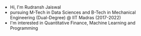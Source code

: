 - Hi, I'm Rudransh Jaiswal
- pursuing M-Tech in Data Sciences and B-Tech in Mechanical Engineering (Dual-Degree) @ IIT Madras (2017-2022)
- I'm interested in Quantitative Finance, Machine Learning and Programming

<!---
rudranshj/rudranshj is a ✨ special ✨ repository because its `README.md` (this file) appears on your GitHub profile.
You can click the Preview link to take a look at your changes.
--->
